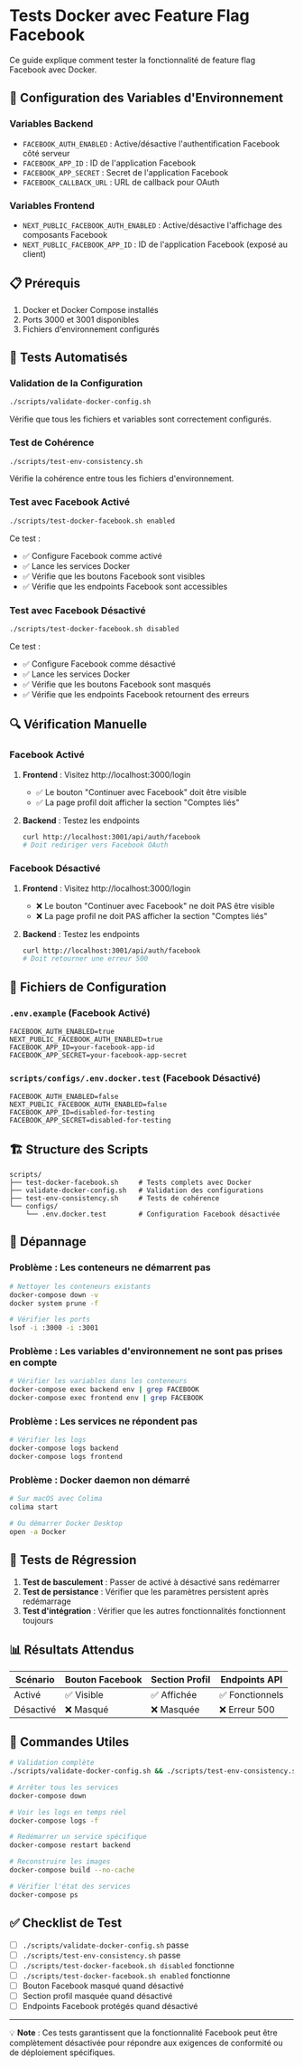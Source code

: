 # Tests Docker avec Feature Flag Facebook

Ce guide explique comment tester la fonctionnalité de feature flag Facebook avec Docker.

## 🔧 Configuration des Variables d'Environnement

### Variables Backend

- `FACEBOOK_AUTH_ENABLED` : Active/désactive l'authentification Facebook côté serveur
- `FACEBOOK_APP_ID` : ID de l'application Facebook
- `FACEBOOK_APP_SECRET` : Secret de l'application Facebook
- `FACEBOOK_CALLBACK_URL` : URL de callback pour OAuth

### Variables Frontend

- `NEXT_PUBLIC_FACEBOOK_AUTH_ENABLED` : Active/désactive l'affichage des composants Facebook
- `NEXT_PUBLIC_FACEBOOK_APP_ID` : ID de l'application Facebook (exposé au client)

## 📋 Prérequis

1. Docker et Docker Compose installés
2. Ports 3000 et 3001 disponibles
3. Fichiers d'environnement configurés

## 🚀 Tests Automatisés

### Validation de la Configuration

```bash
./scripts/validate-docker-config.sh
```

Vérifie que tous les fichiers et variables sont correctement configurés.

### Test de Cohérence

```bash
./scripts/test-env-consistency.sh
```

Vérifie la cohérence entre tous les fichiers d'environnement.

### Test avec Facebook Activé

```bash
./scripts/test-docker-facebook.sh enabled
```

Ce test :

- ✅ Configure Facebook comme activé
- ✅ Lance les services Docker
- ✅ Vérifie que les boutons Facebook sont visibles
- ✅ Vérifie que les endpoints Facebook sont accessibles

### Test avec Facebook Désactivé

```bash
./scripts/test-docker-facebook.sh disabled
```

Ce test :

- ✅ Configure Facebook comme désactivé
- ✅ Lance les services Docker
- ✅ Vérifie que les boutons Facebook sont masqués
- ✅ Vérifie que les endpoints Facebook retournent des erreurs

## 🔍 Vérification Manuelle

### Facebook Activé

1. **Frontend** : Visitez http://localhost:3000/login

   - ✅ Le bouton "Continuer avec Facebook" doit être visible
   - ✅ La page profil doit afficher la section "Comptes liés"

2. **Backend** : Testez les endpoints
   ```bash
   curl http://localhost:3001/api/auth/facebook
   # Doit rediriger vers Facebook OAuth
   ```

### Facebook Désactivé

1. **Frontend** : Visitez http://localhost:3000/login

   - ❌ Le bouton "Continuer avec Facebook" ne doit PAS être visible
   - ❌ La page profil ne doit PAS afficher la section "Comptes liés"

2. **Backend** : Testez les endpoints
   ```bash
   curl http://localhost:3001/api/auth/facebook
   # Doit retourner une erreur 500
   ```

## 📁 Fichiers de Configuration

### `.env.example` (Facebook Activé)

```env
FACEBOOK_AUTH_ENABLED=true
NEXT_PUBLIC_FACEBOOK_AUTH_ENABLED=true
FACEBOOK_APP_ID=your-facebook-app-id
FACEBOOK_APP_SECRET=your-facebook-app-secret
```

### `scripts/configs/.env.docker.test` (Facebook Désactivé)

```env
FACEBOOK_AUTH_ENABLED=false
NEXT_PUBLIC_FACEBOOK_AUTH_ENABLED=false
FACEBOOK_APP_ID=disabled-for-testing
FACEBOOK_APP_SECRET=disabled-for-testing
```

## 🏗️ Structure des Scripts

```
scripts/
├── test-docker-facebook.sh     # Tests complets avec Docker
├── validate-docker-config.sh   # Validation des configurations
├── test-env-consistency.sh     # Tests de cohérence
└── configs/
    └── .env.docker.test        # Configuration Facebook désactivée
```

## 🐛 Dépannage

### Problème : Les conteneurs ne démarrent pas

```bash
# Nettoyer les conteneurs existants
docker-compose down -v
docker system prune -f

# Vérifier les ports
lsof -i :3000 -i :3001
```

### Problème : Les variables d'environnement ne sont pas prises en compte

```bash
# Vérifier les variables dans les conteneurs
docker-compose exec backend env | grep FACEBOOK
docker-compose exec frontend env | grep FACEBOOK
```

### Problème : Les services ne répondent pas

```bash
# Vérifier les logs
docker-compose logs backend
docker-compose logs frontend
```

### Problème : Docker daemon non démarré

```bash
# Sur macOS avec Colima
colima start

# Ou démarrer Docker Desktop
open -a Docker
```

## 🧪 Tests de Régression

1. **Test de basculement** : Passer de activé à désactivé sans redémarrer
2. **Test de persistance** : Vérifier que les paramètres persistent après redémarrage
3. **Test d'intégration** : Vérifier que les autres fonctionnalités fonctionnent toujours

## 📊 Résultats Attendus

| Scénario  | Bouton Facebook | Section Profil | Endpoints API   |
| --------- | --------------- | -------------- | --------------- |
| Activé    | ✅ Visible      | ✅ Affichée    | ✅ Fonctionnels |
| Désactivé | ❌ Masqué       | ❌ Masquée     | ❌ Erreur 500   |

## 🔄 Commandes Utiles

```bash
# Validation complète
./scripts/validate-docker-config.sh && ./scripts/test-env-consistency.sh

# Arrêter tous les services
docker-compose down

# Voir les logs en temps réel
docker-compose logs -f

# Redémarrer un service spécifique
docker-compose restart backend

# Reconstruire les images
docker-compose build --no-cache

# Vérifier l'état des services
docker-compose ps
```

## ✅ Checklist de Test

- [ ] `./scripts/validate-docker-config.sh` passe
- [ ] `./scripts/test-env-consistency.sh` passe
- [ ] `./scripts/test-docker-facebook.sh disabled` fonctionne
- [ ] `./scripts/test-docker-facebook.sh enabled` fonctionne
- [ ] Bouton Facebook masqué quand désactivé
- [ ] Section profil masquée quand désactivé
- [ ] Endpoints Facebook protégés quand désactivé

---

💡 **Note** : Ces tests garantissent que la fonctionnalité Facebook peut être complètement désactivée pour répondre aux exigences de conformité ou de déploiement spécifiques.
